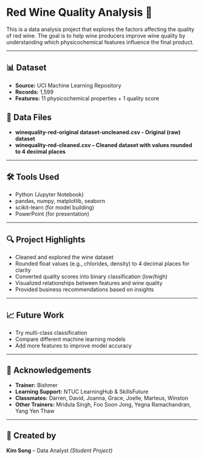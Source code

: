 # Red Wine Quality Analysis 🍷

This is a data analysis project that explores the factors affecting the quality of red wine.
The goal is to help wine producers improve wine quality by understanding which physicochemical features influence the final product.

---

## 📊 Dataset
- **Source:** UCI Machine Learning Repository  
- **Records:** 1,599  
- **Features:** 11 physicochemical properties + 1 quality score

## 📂 Data Files
- **winequality-red-original dataset-uncleaned.csv - Original (raw) dataset**
- **winequality-red-cleaned.csv – Cleaned dataset with values rounded to 4 decimal places**

---

## 🛠️ Tools Used
- Python (Jupyter Notebook)  
- pandas, numpy, matplotlib, seaborn  
- scikit-learn (for model building)  
- PowerPoint (for presentation)  

---

## 🔍 Project Highlights
- Cleaned and explored the wine dataset
- Rounded float values (e.g., chlorides, density) to 4 decimal places for clarity
- Converted quality scores into binary classification (low/high)  
- Visualized relationships between features and wine quality  
- Provided business recommendations based on insights  

---

## 📈 Future Work
- Try multi-class classification  
- Compare different machine learning models  
- Add more features to improve model accuracy  

---

## 🙏 Acknowledgements
- **Trainer:** Bishmer  
- **Learning Support:** NTUC LearningHub & SkillsFuture  
- **Classmates:** Darren, David, Joanna, Grace, Joelle, Marteus, Winston  
- **Other Trainers:** Mridula Singh, Foo Soon Jong, Yegna Ramachandran, Yang Yen Thaw  

---

## 👤 Created by
**Kim Song** – Data Analyst *(Student Project)*
